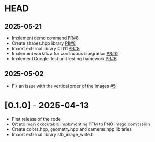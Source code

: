 # HEAD

## 2025-05-21
-   Implement demo command [PR#8](https://github.com/matteoilardi/Raytracer/pull/8)
-   Create shapes.hpp library [PR#8](https://github.com/matteoilardi/Raytracer/pull/8)
-   Import external library CLI11 [PR#8](https://github.com/matteoilardi/Raytracer/pull/8)
-   Implement workflow for continuous integration [PR#6](https://github.com/matteoilardi/Raytracer/pull/6)
-   Implement Google Test unit testing framework [PR#6](https://github.com/matteoilardi/Raytracer/pull/6)

## 2025-05-02
-   Fix an issue with the vertical order of the images [#5](https://github.com/matteoilardi/Raytracer/pull/5)


#   [0.1.0] - 2025-04-13
-   First release of the code
-   Create main executable implementing PFM to PNG image conversion
-   Create colors.hpp, geometry.hpp and cameras.hpp libraries
-   Import external library stb_image_write.h
